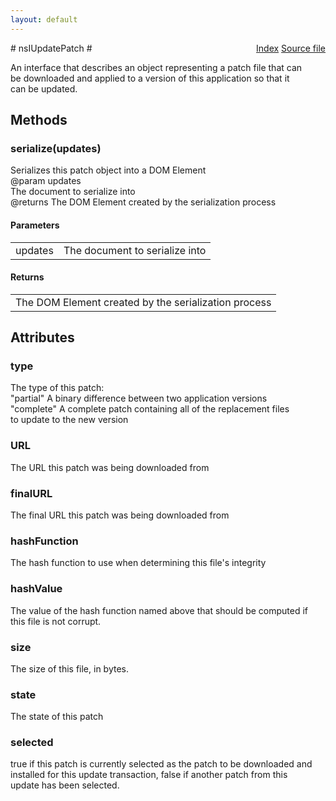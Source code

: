```yaml
---
layout: default
---
```

<div class='links' style='float:right'><a href="../index.html">Index</a>
<a href="http://dxr.mozilla.org/mozilla-central/source/toolkit/mozapps/update/nsIUpdateService.idl">Source file</a>
</div>
# nsIUpdatePatch #
  
An interface that describes an object representing a patch file that can  
be downloaded and applied to a version of this application so that it  
can be updated.  
  

## Methods ##

### serialize(updates) ###
  
Serializes this patch object into a DOM Element  
@param   updates  
         The document to serialize into  
@returns The DOM Element created by the serialization process  
  

#### Parameters ####

<table>

<tr>
<td>updates</td>
<td>         The document to serialize into  
</td>
</tr>

</table>

#### Returns ####

<table>

<tr>
<td>The DOM Element created by the serialization process  
</td>
</tr>

</table>

## Attributes ##

### type ###
  
The type of this patch:  
"partial"      A binary difference between two application versions  
"complete"     A complete patch containing all of the replacement files  
               to update to the new version  
  

### URL ###
  
The URL this patch was being downloaded from  
  

### finalURL ###
  
The final URL this patch was being downloaded from  
  

### hashFunction ###
  
The hash function to use when determining this file's integrity  
  

### hashValue ###
  
The value of the hash function named above that should be computed if  
this file is not corrupt.  
  

### size ###
  
The size of this file, in bytes.  
  

### state ###
  
The state of this patch  
  

### selected ###
  
true if this patch is currently selected as the patch to be downloaded and  
installed for this update transaction, false if another patch from this  
update has been selected.  
  
